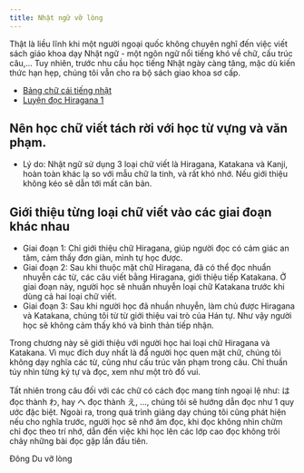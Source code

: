 ```yaml
---
title: Nhật ngữ vỡ lòng
---
```


<Intro>

Thật là liều lĩnh khi một người ngoại quốc không chuyên nghĩ đến việc viết sách giáo khoa dạy Nhật ngữ - một ngôn ngữ nổi tiếng khó về chữ, cấu trúc câu,... Tuy nhiên, trước nhu cầu học tiếng Nhật ngày càng tăng, mặc dù kiến thức hạn hẹp, chúng tôi vẫn cho ra bộ sách giao khoa sơ cấp.

</Intro>

<YouWillLearn isChapter={true}>

* [Bảng chữ cái tiếng nhật](/japan/beginner/alphabet)
* [Luyện đọc Hiragana 1](/japan/beginner/practice-hiragana-1)

</YouWillLearn>

## Nên học chữ viết tách rời với học từ vựng và văn phạm.
- Lý do: Nhật ngữ sử dụng 3 loại chữ viết là Hiragana, Katakana và Kanji, hoàn toàn khác lạ so với mẫu chữ la tinh, và rất khó nhớ. Nếu giới thiệu không kéo sẽ dẫn tới mất căn bản.

## Giới thiệu từng loại chữ viết vào các giai đoạn khác nhau
- Giai đoạn 1: Chỉ giới thiệu chữ Hiragana, giúp người đọc có cảm giác an tâm, cảm thấy đơn giàn, mình tự học được.
- Giai đoạn 2: Sau khi thuộc mặt chữ Hiragana, đã có thể đọc nhuẩn nhuyễn các từ, các câu viết bằng Hiragana, giới thiệu tiếp Katakana. Ở giai đoạn này, người học sẽ nhuần nhuyễn loại chữ Katakana trước khi dùng cả hai loại chữ viết.
- Giai đoạn 3: Sau khi người học đã nhuần nhuyễn, làm chủ được Hiragana và Katakana, chúng tôi từ từ giới thiệu vai trò của Hán tự. Như vậy người học sẽ không cảm thấy khó và bình thản tiếp nhận.


Trong chương này sẽ giới thiệu với người học hai loại chữ Hiragana và Katakana. Vì mục đích duy nhất là đẩ người học quen mặt chữ, chúng tôi không dạy nghĩa các từ, cũng như cấu trúc văn phạm trong câu. Chỉ thuần túy nhìn từng ký tự và đọc, xem như một trò đố vui.
 
Tất nhiên trong câu đối với các chữ có cách đọc mang tính ngoại lệ như: <Kanji>は</Kanji> đọc thành <Kanji>わ</Kanji>, hay <Kanji>へ</Kanji> đọc thành <Kanji>え</Kanji>, ..., chúng tôi sẽ hướng dẫn đọc như 1 quy ước đặc biệt. Ngoài ra, trong quá trình giảng dạy chúng tôi cũng phát hiện nếu cho nghĩa trước, người học sẽ nhớ âm đọc, khi đọc không nhìn chữm chỉ đọc theo trí nhớ, dẫn đến việc khi học lên các lớp cao đọc không trôi chảy những bài đọc gặp lần đầu tiên.

<Via href="http://dongdu.edu.vn">Đông Du vỡ lòng</Via>
